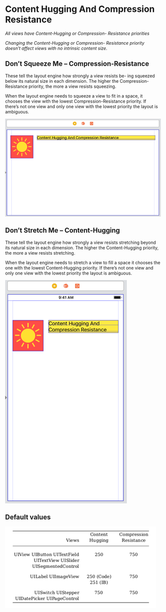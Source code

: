 # Content Hugging And Compression Resistance

*All views have Content-Hugging or Compression- Resistance priorities*

*Changing the Content-Hugging or Compression- Resistance priority doesn’t affect views with no intrinsic content size.*

## Don’t Squeeze Me – Compression-Resistance

These tell the layout engine how strongly a view resists be- ing squeezed below its natural size in each dimension. The higher the Compression-Resistance priority, the more a view resists squeezing.

When the layout engine needs to squeeze a view to fit in a space, it chooses the view with the lowest Compression-Resistance priority. If there’s not one view and only one view with the lowest priority the layout is ambiguous.

![CompressionResistance](CompressionResistance.png)

## Don’t Stretch Me – Content-Hugging

These tell the layout engine how strongly a view resists stretching beyond its natural size in each dimension. The higher the Content-Hugging priority, the more a view resists stretching.

When the layout engine needs to stretch a view to fill a space it chooses the one with the lowest Content-Hugging priority. If there’s not one view and only one view with the lowest priority the layout is ambiguous.

![ContentHugging](ContentHugging.png)

## Default values

![Defaults](Defaults.png)

